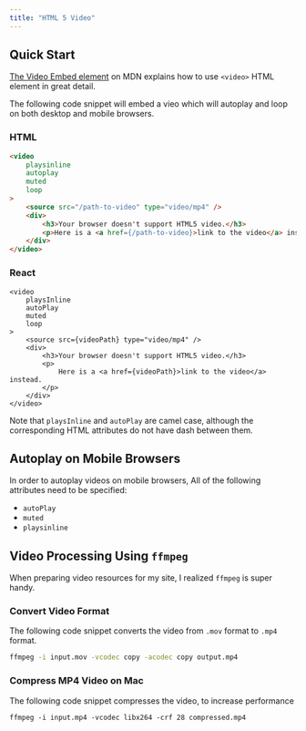 ```yaml
---
title: "HTML 5 Video"
---
```


## Quick Start

[The Video Embed element](https://developer.mozilla.org/en-US/docs/Web/HTML/Element/video) on MDN explains how to use `<video>` HTML element in great detail.

The following code snippet will embed a vieo which will autoplay and loop on both desktop and mobile browsers.

### HTML

```html
<video
    playsinline
    autoplay
    muted
    loop
>
    <source src="/path-to-video" type="video/mp4" />
    <div>
        <h3>Your browser doesn't support HTML5 video.</h3>
        <p>Here is a <a href={/path-to-video}>link to the video</a> instead.</p>
    </div>
</video>
```

### React

```jsx{2-3}
<video
    playsInline 
    autoPlay 
    muted
    loop
>
    <source src={videoPath} type="video/mp4" />
    <div>
        <h3>Your browser doesn't support HTML5 video.</h3>
        <p>
            Here is a <a href={videoPath}>link to the video</a> instead.
        </p>
    </div>
</video>
```

Note that `playsInline` and `autoPlay` are camel case, although the corresponding HTML attributes do not have dash between them.

## Autoplay on Mobile Browsers

In order to autoplay videos on mobile browsers, All of the following attributes need to be specified:

-   `autoPlay`
-   `muted`
-   `playsinline`

## Video Processing Using `ffmpeg`

When preparing video resources for my site, I realized `ffmpeg` is super handy.

### Convert Video Format

The following code snippet converts the video from `.mov` format to `.mp4` format.

```bash
ffmpeg -i input.mov -vcodec copy -acodec copy output.mp4
```

### Compress MP4 Video on Mac

The following code snippet compresses the video, to increase performance

```
ffmpeg -i input.mp4 -vcodec libx264 -crf 28 compressed.mp4
```
